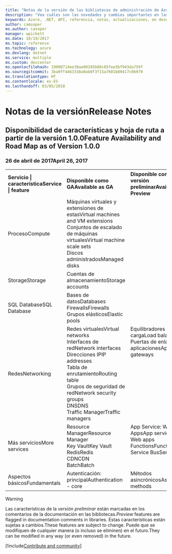```yaml
---
title: "Notas de la versión de las bibliotecas de administración de Azure para .NET | Microsoft Docs"
description: "Vea cuáles son las novedades y cambios importantes en las bibliotecas de administración de Azure para .NET."
keywords: Azure, .NET, API, referencia, notas, actualizaciones, en desuso
author: camsoper
ms.author: casoper
manager: wpickett
ms.date: 10/19/2017
ms.topic: reference
ms.technology: azure
ms.devlang: dotnet
ms.service: multiple
ms.custom: devcenter
ms.openlocfilehash: 19008714ee38ae00195b08c05fee5bf943da759f
ms.sourcegitcommit: 3ba0ff4463338a0ab0f3f15a7601b89417c06970
ms.translationtype: HT
ms.contentlocale: es-ES
ms.lasthandoff: 03/05/2018
---
```

# <a name="release-notes"></a><span data-ttu-id="c81f1-104">Notas de la versión</span><span class="sxs-lookup"><span data-stu-id="c81f1-104">Release Notes</span></span> 

## <a name="feature-availability-and-road-map-as-of-version-100"></a><span data-ttu-id="c81f1-105">Disponibilidad de características y hoja de ruta a partir de la versión 1.0.0</span><span class="sxs-lookup"><span data-stu-id="c81f1-105">Feature Availability and Road Map as of Version 1.0.0</span></span> ##
### <a name="april-26-2017"></a><span data-ttu-id="c81f1-106">26 de abril de 2017</span><span class="sxs-lookup"><span data-stu-id="c81f1-106">April 26, 2017</span></span>

<table>
  <tr>
    <th align="left"><span data-ttu-id="c81f1-107">Servicio | característica</span><span class="sxs-lookup"><span data-stu-id="c81f1-107">Service | feature</span></span></th>
    <th align="left"><span data-ttu-id="c81f1-108">Disponible como GA</span><span class="sxs-lookup"><span data-stu-id="c81f1-108">Available as GA</span></span></th>
    <th align="left"><span data-ttu-id="c81f1-109">Disponible como versión preliminar</span><span class="sxs-lookup"><span data-stu-id="c81f1-109">Available as Preview</span></span></th>
    <th align="left"><span data-ttu-id="c81f1-110">Próximamente</span><span class="sxs-lookup"><span data-stu-id="c81f1-110">Coming soon</span></span></th>
  </tr>
  <tr>
    <td><span data-ttu-id="c81f1-111">Proceso</span><span class="sxs-lookup"><span data-stu-id="c81f1-111">Compute</span></span></td>
    <td><span data-ttu-id="c81f1-112">Máquinas virtuales y extensiones de estas</span><span class="sxs-lookup"><span data-stu-id="c81f1-112">Virtual machines and VM extensions</span></span><br><span data-ttu-id="c81f1-113">Conjuntos de escalado de máquinas virtuales</span><span class="sxs-lookup"><span data-stu-id="c81f1-113">Virtual machine scale sets</span></span><br><span data-ttu-id="c81f1-114">Discos administrados</span><span class="sxs-lookup"><span data-stu-id="c81f1-114">Managed disks</span></span></td>
    <td></td>
    <td valign="top"><span data-ttu-id="c81f1-115">Instancias de Azure Container Service</span><span class="sxs-lookup"><span data-stu-id="c81f1-115">Azure container services</span></span><br><span data-ttu-id="c81f1-116">Azure Container Registry</span><span class="sxs-lookup"><span data-stu-id="c81f1-116">Azure container registry</span></span></td>
  </tr>
  <tr>
    <td><span data-ttu-id="c81f1-117">Storage</span><span class="sxs-lookup"><span data-stu-id="c81f1-117">Storage</span></span></td>
    <td><span data-ttu-id="c81f1-118">Cuentas de almacenamiento</span><span class="sxs-lookup"><span data-stu-id="c81f1-118">Storage accounts</span></span></td>
    <td></td>
    <td><span data-ttu-id="c81f1-119">Cifrado</span><span class="sxs-lookup"><span data-stu-id="c81f1-119">Encryption</span></span></td>
  </tr>
  <tr>
    <td><span data-ttu-id="c81f1-120">SQL Database</span><span class="sxs-lookup"><span data-stu-id="c81f1-120">SQL Database</span></span></td>
    <td><span data-ttu-id="c81f1-121">Bases de datos</span><span class="sxs-lookup"><span data-stu-id="c81f1-121">Databases</span></span><br><span data-ttu-id="c81f1-122">Firewalls</span><span class="sxs-lookup"><span data-stu-id="c81f1-122">Firewalls</span></span><br><span data-ttu-id="c81f1-123">Grupos elásticos</span><span class="sxs-lookup"><span data-stu-id="c81f1-123">Elastic pools</span></span></td>
    <td></td>
    <td valign="top"></td>
  </tr>
  <tr>
    <td><span data-ttu-id="c81f1-124">Redes</span><span class="sxs-lookup"><span data-stu-id="c81f1-124">Networking</span></span></td>
    <td><span data-ttu-id="c81f1-125">Redes virtuales</span><span class="sxs-lookup"><span data-stu-id="c81f1-125">Virtual networks</span></span><br><span data-ttu-id="c81f1-126">Interfaces de red</span><span class="sxs-lookup"><span data-stu-id="c81f1-126">Network interfaces</span></span><br><span data-ttu-id="c81f1-127">Direcciones IP</span><span class="sxs-lookup"><span data-stu-id="c81f1-127">IP addresses</span></span><br><span data-ttu-id="c81f1-128">Tabla de enrutamiento</span><span class="sxs-lookup"><span data-stu-id="c81f1-128">Routing table</span></span><br><span data-ttu-id="c81f1-129">Grupos de seguridad de red</span><span class="sxs-lookup"><span data-stu-id="c81f1-129">Network security groups</span></span><br><span data-ttu-id="c81f1-130">DNS</span><span class="sxs-lookup"><span data-stu-id="c81f1-130">DNS</span></span><br><span data-ttu-id="c81f1-131">Traffic Manager</span><span class="sxs-lookup"><span data-stu-id="c81f1-131">Traffic managers</span></span></td>
    <td valign="top"><span data-ttu-id="c81f1-132">Equilibradores de carga</span><span class="sxs-lookup"><span data-stu-id="c81f1-132">Load balancers</span></span><br><span data-ttu-id="c81f1-133">Puertas de enlace de aplicaciones</span><span class="sxs-lookup"><span data-stu-id="c81f1-133">Application gateways</span></span></td>
    <td valign="top"></td>
  </tr>
  <tr>
    <td><span data-ttu-id="c81f1-134">Más servicios</span><span class="sxs-lookup"><span data-stu-id="c81f1-134">More services</span></span></td>
    <td><span data-ttu-id="c81f1-135">Resource Manager</span><span class="sxs-lookup"><span data-stu-id="c81f1-135">Resource Manager</span></span><br><span data-ttu-id="c81f1-136">Key Vault</span><span class="sxs-lookup"><span data-stu-id="c81f1-136">Key Vault</span></span><br><span data-ttu-id="c81f1-137">Redis</span><span class="sxs-lookup"><span data-stu-id="c81f1-137">Redis</span></span><br><span data-ttu-id="c81f1-138">CDN</span><span class="sxs-lookup"><span data-stu-id="c81f1-138">CDN</span></span><br><span data-ttu-id="c81f1-139">Batch</span><span class="sxs-lookup"><span data-stu-id="c81f1-139">Batch</span></span></td>
    <td valign="top"><span data-ttu-id="c81f1-140">App Service: Web Apps</span><span class="sxs-lookup"><span data-stu-id="c81f1-140">App service - Web apps</span></span><br><span data-ttu-id="c81f1-141">Functions</span><span class="sxs-lookup"><span data-stu-id="c81f1-141">Functions</span></span><br><span data-ttu-id="c81f1-142">Service Bus</span><span class="sxs-lookup"><span data-stu-id="c81f1-142">Service bus</span></span></td>
    <td valign="top"><span data-ttu-id="c81f1-143">Supervisión</span><span class="sxs-lookup"><span data-stu-id="c81f1-143">Monitor</span></span><br><span data-ttu-id="c81f1-144">Graph RBAC</span><span class="sxs-lookup"><span data-stu-id="c81f1-144">Graph RBAC</span></span><br><span data-ttu-id="c81f1-145">DocumentDB</span><span class="sxs-lookup"><span data-stu-id="c81f1-145">DocumentDB</span></span><br><span data-ttu-id="c81f1-146">Scheduler</span><span class="sxs-lookup"><span data-stu-id="c81f1-146">Scheduler</span></span></td>
  </tr>
  <tr>
    <td><span data-ttu-id="c81f1-147">Aspectos básicos</span><span class="sxs-lookup"><span data-stu-id="c81f1-147">Fundamentals</span></span></td>
    <td><span data-ttu-id="c81f1-148">Autenticación: principal</span><span class="sxs-lookup"><span data-stu-id="c81f1-148">Authentication - core</span></span></td>
    <td><span data-ttu-id="c81f1-149">Métodos asincrónicos</span><span class="sxs-lookup"><span data-stu-id="c81f1-149">Async methods</span></span></td>
    <td valign="top"></td>
  </tr>
</table>

> [!WARNING] 
> <span data-ttu-id="c81f1-150">Las características de la *versión preliminar* están marcadas en los comentarios de la documentación en las bibliotecas.</span><span class="sxs-lookup"><span data-stu-id="c81f1-150">*Preview* features are flagged in documentation comments in libraries.</span></span> <span data-ttu-id="c81f1-151">Estas características están sujetas a cambios.</span><span class="sxs-lookup"><span data-stu-id="c81f1-151">These features are subject to change.</span></span> <span data-ttu-id="c81f1-152">Puede que se modifiquen de cualquier manera (o incluso se eliminen) en el futuro.</span><span class="sxs-lookup"><span data-stu-id="c81f1-152">They can be modified in any way (or even removed) in the future.</span></span>

[!include[Contribute and community](includes/contribute.md)]
